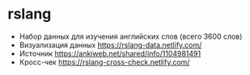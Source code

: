 # rslang

- Набор данных для изучения английских слов (всего 3600 слов)  
- Визуализация данных https://rslang-data.netlify.com/  
- Источник https://ankiweb.net/shared/info/1104981491  
- Кросс-чек https://rslang-cross-check.netlify.com/

